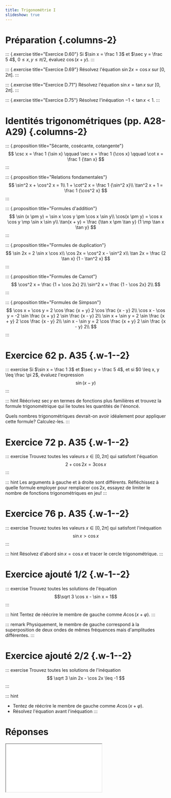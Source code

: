 ```yaml
---
title: Trigonométrie I
slideshow: true
---
```


# Préparation {.columns-2}

::: {.exercise title="Exercice D.60"}
Si $\sin x = \frac 1 3$ et $\sec y = \frac 5 4$, $0 \leq x, y \leq \pi/2$,
évaluez $\cos(x + y)$.
:::

::: {.exercise title="Exercice D.69"}
Résolvez l'équation $\sin 2x = \cos x$ sur $[0, 2\pi]$.
:::

::: {.exercise title="Exercice D.71"}
Résolvez l'équation $\sin x = \tan x$ sur $[0, 2\pi]$.
:::

::: {.exercise title="Exercice D.75"}
Résolvez l'inéquation $-1 < \tan x < 1$.
:::

# Identités trigonométriques (pp. A28-A29) {.columns-2}

::: {.proposition title="Sécante, cosécante, cotangente"}
$$
\csc x = \frac 1 {\sin x}
\qquad \sec x = \frac 1 {\cos x}
\qquad \cot x = \frac 1 {\tan x}
$$
:::

::: {.proposition title="Relations fondamentales"}
$$
\sin^2 x + \cos^2 x = 1\\
1 + \cot^2 x = \frac 1 {\sin^2 x}\\
\tan^2 x + 1 = \frac 1 {\cos^2 x}
$$
:::

::: {.proposition title="Formules d'addition"}
$$
\sin (x \pm y) = \sin x \cos y \pm \cos x \sin y\\
\cos(x \pm y) = \cos x \cos y \mp \sin x \sin y\\
\tan(x + y) = \frac {\tan x \pm \tan y} {1 \mp \tan x \tan y}
$$
:::

::: {.proposition title="Formules de duplication"}
$$
\sin 2x = 2 \sin x \cos x\\
\cos 2x = \cos^2 x - \sin^2 x\\
\tan 2x = \frac {2 \tan x} {1 - \tan^2 x}
$$
:::

::: {.proposition title="Formules de Carnot"}
$$
\cos^2 x = \frac {1 + \cos 2x} 2\\
\sin^2 x = \frac {1 - \cos 2x} 2\\
$$
:::

::: {.proposition title="Formules de Simpson"}
$$
\cos x + \cos y = 2 \cos \frac {x + y} 2 \cos \frac {x - y} 2\\
\cos x - \cos y = -2 \sin \frac {x + y} 2 \sin \frac {x - y} 2\\
\sin x + \sin y = 2 \sin \frac {x + y} 2 \cos \frac {x - y} 2\\
\sin x - \sin y = 2 \cos \frac {x + y} 2 \sin \frac {x - y} 2\\
$$
:::

# Exercice 62 p. A35 {.w-1--2}

::: exercise
Si $\sin x = \frac 1 3$ et $\sec y = \frac 5 4$,
et si $0 \leq x, y \leq \frac \pi 2$, évaluez l'expression
$$\sin (x - y)$$
:::

::: hint
Réécrivez $\sec y$ en termes de fonctions plus familières
et trouvez la formule trigonométrique qui lie toutes les quantités de l'énoncé.

Quels nombres trigonométriques devrait-on avoir idéalement pour appliquer cette formule?
Calculez-les.
:::

# Exercice 72 p. A35 {.w-1--2}

::: exercise
Trouvez toutes les valeurs $x \in [0, 2\pi]$ qui satisfont l'équation
$$2 + \cos 2x = 3 \cos x$$
:::

::: hint
Les arguments à gauche et à droite sont différents.
Réfléchissez à quelle formule employer pour remplacer $\cos 2x$,
essayez de limiter le nombre de fonctions trigonométriques en jeu!
:::

# Exercice 76 p. A35 {.w-1--2}

::: exercise
Trouvez toutes les valeurs $x \in [0, 2\pi]$ qui satisfont l'inéquation
$$\sin x > \cos x$$
:::

::: hint
Résolvez d'abord $\sin x = \cos x$ et tracer le cercle trigonométrique.
:::

# Exercice ajouté 1/2 {.w-1--2}

::: exercise
Trouvez toutes les solutions de l'équation
$$\sqrt 3 \cos x - \sin x = 1$$
:::

::: hint
Tentez de réécrire le membre de gauche comme $A \cos(x + \varphi)$.
:::

::: remark
Physiquement, le membre de gauche correspond à la superposition de deux ondes de mêmes fréquences mais d'amplitudes différentes.
:::

# Exercice ajouté 2/2 {.w-1--2}

::: exercise
Trouvez toutes les solutions de l'inéquation
$$
\sqrt 3 \sin 2x - \cos 2x \leq -1
$$
:::

::: hint
- Tentez de réécrire le membre de gauche comme $A \cos(x + \varphi)$.
- Résolvez l'équation avant l'inéquation
:::

# Réponses

<Iframe class="w-full h-full" src="/documents/pm1c-answers.pdf#page=3" />
